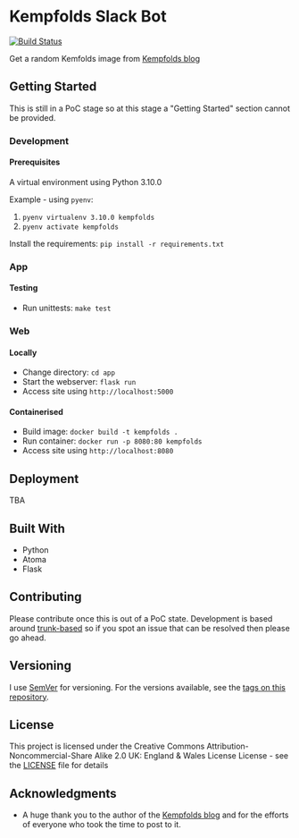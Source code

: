# Kempfolds Slack Bot

<!-- PROJECT SHIELDS -->
[![Build Status](https://travis-ci.org/dmunn/Kempfolds.svg?branch=master)](https://travis-ci.org/dmunn/Kempfolds)

Get a random Kemfolds image from [Kempfolds blog](http://kempfolds.blogspot.com/)

## Getting Started

This is still in a PoC stage so at this stage a "Getting Started" section cannot be provided.

### Development

#### Prerequisites
A virtual environment using Python 3.10.0

Example - using `pyenv`:
1. `pyenv virtualenv 3.10.0 kempfolds`
2. `pyenv activate kempfolds `

Install the requirements: `pip install -r requirements.txt`

### App

#### Testing
- Run unittests: `make test`

### Web

#### Locally
- Change directory: `cd app`
- Start the webserver: `flask run`
- Access site using `http://localhost:5000`

#### Containerised
- Build image: `docker build -t kempfolds .`
- Run container: `docker run -p 8080:80 kempfolds`
- Access site using `http://localhost:8080`

## Deployment
TBA

## Built With
* Python
* Atoma
* Flask

## Contributing
Please contribute once this is out of a PoC state. Development is based around [trunk-based](https://www.atlassian.com/continuous-delivery/continuous-integration/trunk-based-development) so if you spot an issue that can be resolved then please go ahead.

## Versioning

I use [SemVer](http://semver.org/) for versioning. For the versions available, see the [tags on this repository](https://github.com/dmunn/Kempfolds/tags).

## License

This project is licensed under the Creative Commons Attribution-Noncommercial-Share Alike 2.0 UK: England & Wales License License - see the [LICENSE](LICENSE) file for details

## Acknowledgments

* A huge thank you to the author of the [Kempfolds blog](http://kempfolds.blogspot.com/) and for the efforts of everyone who took the time to post to it.
